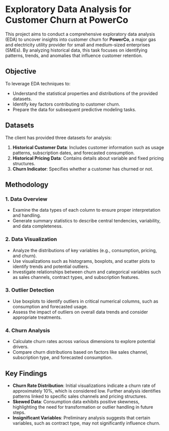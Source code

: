 # Exploratory Data Analysis for Customer Churn at PowerCo

This project aims to conduct a comprehensive exploratory data analysis (EDA) to uncover insights into customer churn for **PowerCo**, a major gas and electricity utility provider for small and medium-sized enterprises (SMEs). By analyzing historical data, this task focuses on identifying patterns, trends, and anomalies that influence customer retention.

## Objective
To leverage EDA techniques to:
- Understand the statistical properties and distributions of the provided datasets.
- Identify key factors contributing to customer churn.
- Prepare the data for subsequent predictive modeling tasks.

## Datasets
The client has provided three datasets for analysis:
1. **Historical Customer Data**: Includes customer information such as usage patterns, subscription dates, and forecasted consumption.
2. **Historical Pricing Data**: Contains details about variable and fixed pricing structures.
3. **Churn Indicator**: Specifies whether a customer has churned or not.

## Methodology
### 1. Data Overview
- Examine the data types of each column to ensure proper interpretation and handling.
- Generate summary statistics to describe central tendencies, variability, and data completeness.

### 2. Data Visualization
- Analyze the distributions of key variables (e.g., consumption, pricing, and churn).
- Use visualizations such as histograms, boxplots, and scatter plots to identify trends and potential outliers.
- Investigate relationships between churn and categorical variables such as sales channels, contract types, and subscription features.

### 3. Outlier Detection
- Use boxplots to identify outliers in critical numerical columns, such as consumption and forecasted usage.
- Assess the impact of outliers on overall data trends and consider appropriate treatments.

### 4. Churn Analysis
- Calculate churn rates across various dimensions to explore potential drivers.
- Compare churn distributions based on factors like sales channel, subscription type, and forecasted consumption.

## Key Findings
- **Churn Rate Distribution**: Initial visualizations indicate a churn rate of approximately 10%, which is considered low. Further analysis identifies patterns linked to specific sales channels and pricing structures.
- **Skewed Data**: Consumption data exhibits positive skewness, highlighting the need for transformation or outlier handling in future steps.
- **Insignificant Variables**: Preliminary analysis suggests that certain variables, such as contract type, may not significantly influence churn.




